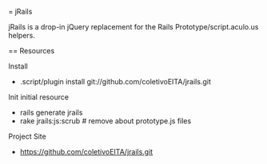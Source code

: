 = jRails

jRails is a drop-in jQuery replacement for the Rails Prototype/script.aculo.us helpers.

== Resources

Install

* .script/plugin install git://github.com/coletivoEITA/jrails.git

Init initial resource
* rails generate jrails
* rake jrails:js:scrub  # remove about prototype.js files


Project Site

* https://github.com/coletivoEITA/jrails.git
